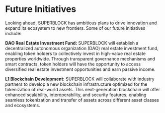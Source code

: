 # Future Initiatives

Looking ahead, SUPERBLOCK has ambitious plans to drive innovation and expand its ecosystem to new frontiers. Some of our future initiatives include:

**DAO Real Estate Investment Fund:** SUPERBLOCK will establish a decentralized autonomous organization (DAO) real estate investment fund, enabling token holders to collectively invest in high-value real estate properties worldwide. Through transparent governance mechanisms and smart contracts, token holders will have the opportunity to access diversified real estate investment opportunities and earn passive income.

**L1 Blockchain Development:** SUPERBLOCK will collaborate with industry partners to develop a new blockchain infrastructure optimized for the tokenization of real-world assets. This next-generation blockchain will offer enhanced scalability, interoperability, and security features, enabling seamless tokenization and transfer of assets across different asset classes and ecosystems.
